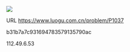 ![](https://blocksrc.haplat.net/_bot_sbu/sbu-pic.gif)

URL https://www.luogu.com.cn/problem/P1037

b31b7a7c931694783579135790ac

112.49.6.53


